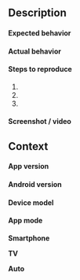 <!--- 
/!\ Read this first!/!\  

This default template purpose is to be used to report a bug you found in VLC for Android.

If you want to ask for a new feature, please use the "VLC for Android - Feature Request.md" template above.

If you're a libvlc java developer, please use the "libvlc - Bug" template.

If you just want to ask questions on how to use VLC for Android, please use our forum at https://forum.videolan.org/viewforum.php?f=35

To use a template, follow the instructions here: https://code.videolan.org/videolan/vlc-android/-/wikis/Create-an-issue-and-use-a-template

Please not that any ticket not using a template may be closed without notice as it won't provide the necessary information.

-->



<!--- Provide a general summary of the issue in the Title above -->

## Description

<!--- Describe your bug in detail -->

#### Expected behavior

#### Actual behavior

#### Steps to reproduce

1.
2.
3.

#### Screenshot / video

<!--Add a screenshot or screencast when applicable-->
<!--To take a screenshot, see https://support.google.com/android/answer/9075928?hl=en-->


## Context

#### App version

<!--You can find it in the About screen of the app-->

#### Android version

#### Device model

#### App mode

<!--Remove the useless modes-->
**Smartphone**

**TV**

**Auto**